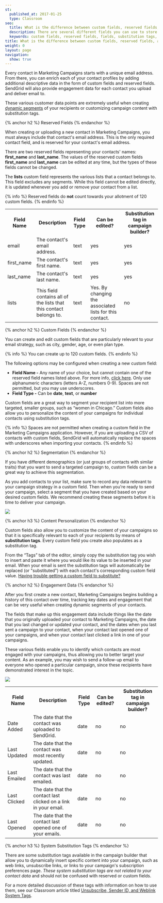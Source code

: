```yaml
---
st:
  published_at: 2017-01-25
  type: Classroom
seo:
  title: What is the difference between custom fields, reserved fields, and system fields?
  description: There are several different fields you can use to store and organize information about your contacts.
  keywords: custom fields, reserved fields, fields, substitution tags, substitution, tags, system field, contacts, segmentation
title: What is the difference between custom fields, reserved fields, and system fields?
weight: 0
layout: page
navigation:
  show: true
---
```


Every contact in Marketing Campaigns starts with a unique email address. From there, you can enrich each of your contact profiles by adding additional descriptive data in the form of custom fields and reserved fields. SendGrid will also provide engagement data for each contact you upload and deliver email to.

These various customer data points are extremely useful when creating [dynamic segments]({{root_url}}/User_Guide/Marketing_Campaigns/lists.html#-Create-a-Segment) of your recipients or customizing campaign content with substitution tags.

{% anchor h2 %}
Reserved Fields
{% endanchor %}

When creating or uploading a new contact in Marketing Campaigns, you must always include that contact's email address. This is the only required contact field, and is reserved for your contact's email address.

There are two reserved fields representing your contacts' names: **first_name** and **last_name**. The values of the reserved custom fields **first_name** and **last_name** can be edited at any time, but the types of these fields cannot be changed.

The **lists** custom field represents the various lists that a contact belongs to. This field excludes any segments. While this field cannot be edited directly, it is updated whenever you add or remove your contact from a list.

{% info %}
Reserved fields do **not** count towards your allotment of 120 custom fields.
{% endinfo %}

<table class="table">
  <tr><th>Field Name</th><th>Description</th><th>Field Type</th><th>Can be edited?</th><th>Substitution tag in campaign builder?</th></tr>
  <tr><td>email</td><td>The contact's email address.</td><td>text</td><td>yes</td><td>yes</td></tr>
  <tr><td>first_name</td><td>The contact's first name.</td><td>text</td><td>yes</td><td>yes</td></tr>
  <tr><td>last_name</td><td>The contact's last name.</td><td>text</td><td>yes</td><td>yes</td></tr>
  <tr><td>lists</td><td>This field contains all of the lists that this contact belongs to.</td><td>text</td><td>Yes. By changing the associated lists for this contact.</td><td>no</td></tr>
</table>

{% anchor h2 %}
Custom Fields
{% endanchor %}

You can create and edit custom fields that are particularly relevant to your email strategy, such as city, gender, age, or even plan type.

{% info %}
You can create up to 120 custom fields.
{% endinfo %}

The following options may be configured when creating a new custom field:

* **Field Name -** Any name of your choice, but cannot contain one of the reserved field names listed above. For more info, [click here]({{root_url}}/Classroom/Troubleshooting/Authentication/you_have_used_a_reserved_field_name_for_your_custom_field.html"). Only use alphanumeric characters (letters A-Z, numbers 0-9). Spaces are not permitted, but you may use underscores.
* **Field Type -** Can be **date**, **text**, or **number**

Custom fields are a great way to segment your recipient list into more targeted, smaller groups, such as “women in Chicago.” Custom fields also allow you to personalize the content of your campaigns for individual contacts using substitution tags.

{% info %}
Spaces are not permitted when creating a custom field in the Marketing Campaigns application. However, if you are uploading a CSV of contacts with custom fields, SendGrid will automatically replace the spaces with underscores when importing your contacts.
{% endinfo %}

{% anchor h2 %}
Segmentation
{% endanchor %}

If you have different demographics (or just groups of contacts with similar traits) that you want to send a targeted campaign to, custom fields can be a great way to achieve this segmentation.

As you add contacts to your list, make sure to record any data relevant to your campaign strategy in a custom field. Then when you're ready to send your campaign, select a segment that you have created based on your desired custom fields. We recommend creating these segments before it is time to deliver your campaign.

![]({{root_url}}/images/contact_fields_1.png)

{% anchor h3 %}
Content Personalization
{% endanchor %}

Custom fields also allow you to customize the content of your campaigns so that it is specifically relevant to each of your recipients by means of **substitution tags**. Every custom field you create also populates as a substitution tag.

From the “Tags” tab of the editor, simply copy the substitution tag you wish to insert and paste it where you would like its value to be inserted in your email. When your email is sent the substitution tags will automatically be replaced (or "substituted") with each contact's corresponding custom field value. [Having trouble getting a custom field to substitute?]({{root_url}}/Classroom/Troubleshooting/Authentication/a_custom_field_value_did_not_substitute_during_a_send.html)

{% anchor h2 %}
Engagement Data
{% endanchor %}

After you first create a new contact, Marketing Campaigns begins building a history of this contact over time, tracking key dates and engagement that can be very useful when creating dynamic segments of your contacts.

The fields that make up this engagement data include things like the date that you originally uploaded your contact to Marketing Campaigns, the date that you last changed or updated your contact, and the dates when you last sent a campaign to your contact, when your contact last opened one of your campaigns, and when your contact last clicked a link in one of your campaigns.

These various fields enable you to identify which contacts are most engaged with your campaigns, thus allowing you to better target your content. As an example, you may wish to send a follow-up email to everyone who opened a particular campaign, since these recipients have demonstrated interest in the topic.

![]({{root_url}}/images/contact_fields_2.png)

<table class="table">
  <tr><th>Field Name</th><th>Description</th><th>Field Type</th><th>Can be edited?</th><th>Substitution tag in campaign builder?</th></tr>
  <tr><td>Date Added</td><td>The date that the contact was uploaded to SendGrid.</td><td>date</td><td>no</td><td>no</td></tr>
  <tr><td>Last Updated</td><td>The date that the contact was most recently updated.</td><td>date</td><td>no</td><td>no</td></tr>
  <tr><td>Last Emailed</td><td>The date that the contact was last emailed.</td><td>date</td><td>no</td><td>no</td></tr>
  <tr><td>Last Clicked</td><td>The date that the contact last clicked on a link in your email.</td><td>date</td><td>no</td><td>no</td></tr>
  <tr><td>Last Opened</td><td>The date that the contact last opened one of your emails.</td><td>date</td><td>no</td><td>no</td></tr>
</table>

{% anchor h3 %}
System Substitution Tags
{% endanchor %}

There are some substitution tags available in the campaign builder that allow you to dynamically insert specific content into your campaign, such as web links, unsubscribe links, or links to your campaign's subscription preferences page. _These system substitution tags are not related to your contact data_ and should not be confused with reserved or custom fields.

For a more detailed discussion of these tags with information on how to use them, see our Classroom article titled [Unsubscribe, Sender ID, and Weblink System Tags]({{root_url}}/Classroom/Basics/Marketing_Campaigns/default_mc_tags.html).
